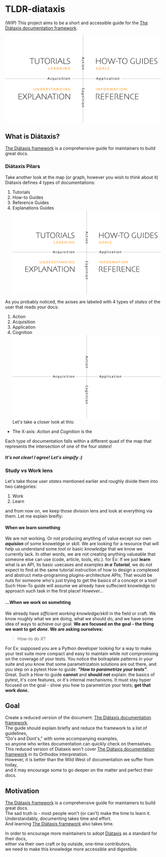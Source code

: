 # TLDR-diataxis
(WIP)
This project aims to be a short and accessible guide for the [The Diátaxis documentation framework](https://diataxis.fr/).

![Diataxis diagram](assets/diataxis.jpg)

## What is Diátaxis?
[The Diátaxis framework](https://diataxis.fr/) is a comprehensive guide for maintainers to build great docs.
### Diátaxis Pilars 
Take another look at the map (or graph, however you wish to think about it)
Diátaxis defines 4 types of documentations:
1. Tutorials
2. How-to Guides
3. Reference Guides
4. Explanations Guides
![Diataxis diagram](assets/diataxis.jpg)

As you probably noticed, the axises are labeled with 4 types of *states* of the user that reads your docs:
1. Action
2. Acquisition 
3. Application
4. Cognition
![The Axises](assets/two-dimensions.png)
Let's take a closer look at this: 
- The X-axis: *Action* and *Cognition* is the 

Each type of documentation falls within a different quad of the map that represents the intersection of one of the four *states*! 

##### It's not clear! I agree! Let's simpify :) 

### Study vs Work lens
Let's take those user *states* mentioned earlier and roughly divide them into two categories:
1. Work
2. Learn

and from now on, we keep those division lens and look at everything via them. 
Let me explain breifly: 
#### When we learn something
We are not working. Or not producing anytihng of value except our own ***aquision*** of some knoweldge or skill.
We are looking for a resource that will help us understand some *tool* or basic *knowledge* that we know we currently lack.
In other words, we are not creating anything valueable that someone else can use (code, article, tools, etc.).
for Ex: 
If we just **learn** what is an API, its basic usecases and examples ***in a Tutorial***, we do not expect to find at the same tutorial instruction of how to design a complexed and abstruct meta-programing plugins-architecture APIs; That would be nuts for someone who's just trying to get the basics of a concept or a tool! 
Such How-To guide will assume we already have suffecient knowledge to approach such task in the first place!
*However...*
#### ...When we work on somehting 
We already have *sifficient working knowledge/skill* in the field or craft. 
We know roughly what we are doing, what we should do, and we have some idea of ways to achieve our goal. 
**We are focused on the goal - the thing we want to get *done*.
We are asking ourselves:**
> How-to do *X*?

For Ex:
supposed you are a Python developer looking for a way to make your test suite more compact and easy to maintain while not compromising on the coverage of your tests. You notice the boliraplate patterns in your suite and you know that some parametrizatoin solutions are out there, and you step on a pytest How-to guide: ***"How to parametrize your tests"***. Great. 
Such a How-to guide **cannot** and **should not** explain: 
the basics of pytest, 
it's core features, 
or it's internal mechanisms.
It must stay hyper focused on the goal - show you how to parametrize your tests; **get that work *done*.**




## Goal
Create a reduced version of the document: [The Diátaxis documentation framework](https://diataxis.fr/).  
The guide should explain briefly and reduce the framework to a list of guidelines,  
"Do's and Dont's," with some accompanying examples,  
so anyone who writes documentation can quickly check on themselves.  
This reduced version of Diataxis won't cover [The Diátaxis documentation framework](https://diataxis.fr/) in its Orthodox interpretation.  
However, it is better than the Wild West of documentation we suffer from today,  
and it may encourage some to go deeper on the matter and perfect their docs.  

## Motivation
[The Diátaxis framework](https://diataxis.fr/) is a comprehensive guide for maintainers to build great docs.  
The sad truth is - most people won't (or can't) make the time to learn it.  
Understandably, documenting takes time and effort.  
And learning [The Diátaxis framework](https://diataxis.fr/) also takes time.  

In order to encourage more maintainers to adopt [Diátaxis](https://diataxis.fr/) as a standard for their docs,  
either via their own craft or by outside, one-time contributors,  
we need to make this knowledge more accessible and digestible.  
